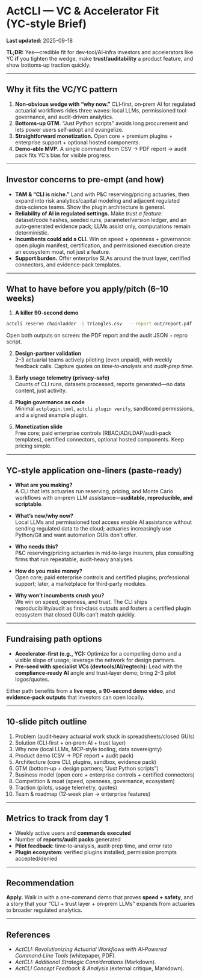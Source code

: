 # ActCLI — VC & Accelerator Fit (YC‑style Brief)
**Last updated:** 2025-09-18

**TL;DR:** Yes—credible fit for dev‑tool/AI‑infra investors and accelerators like YC **if** you tighten the wedge, make **trust/auditability** a product feature, and show bottoms‑up traction quickly.

---

## Why it fits the VC/YC pattern

1. **Non‑obvious wedge with “why now.”** CLI‑first, on‑prem AI for regulated actuarial workflows rides three waves: local LLMs, permissioned tool governance, and audit‑driven analytics.
2. **Bottoms‑up GTM.** “Just Python scripts” avoids long procurement and lets power users self‑adopt and evangelize.
3. **Straightforward monetization.** Open core + premium plugins + enterprise support + optional hosted components.
4. **Demo‑able MVP.** A single command from CSV → PDF report → audit pack fits YC’s bias for visible progress.

---

## Investor concerns to pre‑empt (and how)

- **TAM & “CLI is niche.”** Land with P&C reserving/pricing actuaries, then expand into risk analytics/capital modeling and adjacent regulated data‑science teams. Show the plugin architecture is general.
- **Reliability of AI in regulated settings.** Make *trust a feature*: dataset/code hashes, seeded runs, parameter/version ledger, and an auto‑generated evidence pack; LLMs assist only, computations remain deterministic.
- **Incumbents could add a CLI.** Win on speed + openness + governance: open plugin manifest, certification, and permissioned execution create an ecosystem moat, not just a feature.
- **Support burden.** Offer enterprise SLAs around the trust layer, certified connectors, and evidence‑pack templates.

---

## What to have before you apply/pitch (6–10 weeks)

1. **A killer 90‑second demo**

```bash
actcli reserve chainladder -i triangles.csv   --report out/report.pdf   --audit out/audit.json   --seed 42
```

Open both outputs on screen: the PDF report and the audit JSON + repro script.

2. **Design‑partner validation**  
   2–3 actuarial teams actively piloting (even unpaid), with weekly feedback calls. Capture quotes on *time‑to‑analysis* and *audit‑prep time*.

3. **Early usage telemetry (privacy‑safe)**  
   Counts of CLI runs, datasets processed, reports generated—no data content, just activity.

4. **Plugin governance as code**  
   Minimal `actplugin.toml`, `actcli plugin verify`, sandboxed permissions, and a signed example plugin.

5. **Monetization slide**  
   Free core; paid enterprise controls (RBAC/AD/LDAP/audit‑pack templates), certified connectors, optional hosted components. Keep pricing simple.

---

## YC‑style application one‑liners (paste‑ready)

- **What are you making?**  
  A CLI that lets actuaries run reserving, pricing, and Monte Carlo workflows with on‑prem LLM assistance—**auditable, reproducible, and scriptable**.

- **What’s new/why now?**  
  Local LLMs and permissioned tool access enable AI assistance without sending regulated data to the cloud; actuaries increasingly use Python/Git and want automation GUIs don’t offer.

- **Who needs this?**  
  P&C reserving/pricing actuaries in mid‑to‑large insurers, plus consulting firms that run repeatable, audit‑heavy analyses.

- **How do you make money?**  
  Open core; paid enterprise controls and certified plugins; professional support; later, a marketplace for third‑party modules.

- **Why won’t incumbents crush you?**  
  We win on speed, openness, and trust. The CLI ships reproducibility/audit as first‑class outputs and fosters a certified plugin ecosystem that closed GUIs can’t match quickly.

---

## Fundraising path options

- **Accelerator‑first (e.g., YC):** Optimize for a compelling demo and a visible slope of usage; leverage the network for design partners.
- **Pre‑seed with specialist VCs (devtools/AI/regtech):** Lead with the **compliance‑ready AI** angle and trust‑layer demo; bring 2–3 pilot logos/quotes.

Either path benefits from a **live repo**, a **90‑second demo video**, and **evidence‑pack outputs** that investors can open locally.

---

## 10‑slide pitch outline

1. Problem (audit‑heavy actuarial work stuck in spreadsheets/closed GUIs)  
2. Solution (CLI‑first + on‑prem AI + trust layer)  
3. Why now (local LLMs, MCP‑style tooling, data sovereignty)  
4. Product demo (CSV → PDF report + audit pack)  
5. Architecture (core CLI, plugins, sandbox, evidence pack)  
6. GTM (bottom‑up + design partners; “Just Python scripts”)  
7. Business model (open core + enterprise controls + certified connectors)  
8. Competition & moat (speed, openness, governance, ecosystem)  
9. Traction (pilots, usage telemetry, quotes)  
10. Team & roadmap (12‑week plan → enterprise features)

---

## Metrics to track from day 1

- Weekly active users and **commands executed**  
- Number of **reports/audit packs** generated  
- **Pilot feedback**: time‑to‑analysis, audit‑prep time, and error rate  
- **Plugin ecosystem**: verified plugins installed, permission prompts accepted/denied

---

## Recommendation

**Apply.** Walk in with a one‑command demo that proves **speed + safety**, and a story that your “CLI + trust layer + on‑prem LLMs” expands from actuaries to broader regulated analytics.

---

## References
- *ActCLI: Revolutionizing Actuarial Workflows with AI‑Powered Command‑Line Tools* (whitepaper, PDF).
- *ActCLI: Additional Strategic Considerations* (Markdown).
- *ActCLI Concept Feedback & Analysis* (external critique, Markdown).
